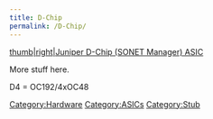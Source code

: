 ```yaml
---
title: D-Chip
permalink: /D-Chip/
---
```


[thumb|right|Juniper D-Chip (SONET Manager) ASIC](/Image:D-Chip.jpg "wikilink")

More stuff here.

D4 = OC192/4xOC48

[Category:Hardware](/Category:Hardware "wikilink") [Category:ASICs](/Category:ASICs "wikilink") [Category:Stub](/Category:Stub "wikilink")